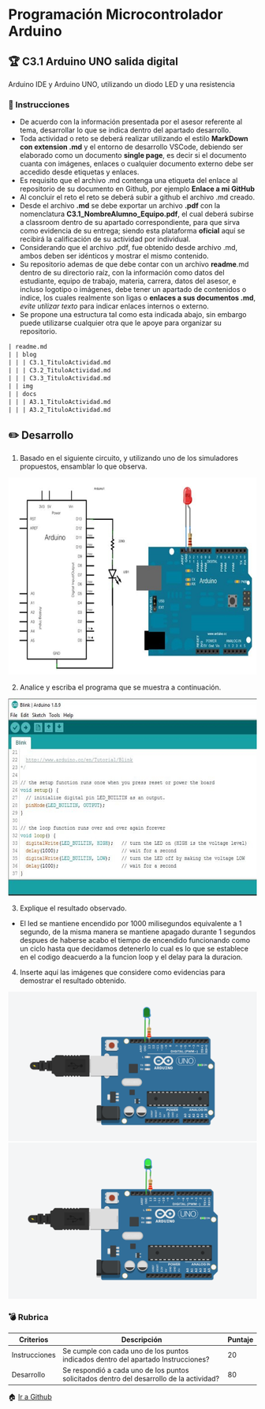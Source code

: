 # Programación Microcontrolador Arduino

## :trophy: C3.1 Arduino UNO salida digital

Arduino IDE y Arduino UNO, utilizando un diodo LED y una resistencia

### :blue_book: Instrucciones

- De acuerdo con la información presentada por el asesor referente al tema, desarrollar lo que se indica dentro del apartado desarrollo.
- Toda actividad o reto se deberá realizar utilizando el estilo **MarkDown con extension .md** y el entorno de desarrollo VSCode, debiendo ser elaborado como un documento **single page**, es decir si el documento cuanta con imágenes, enlaces o cualquier documento externo debe ser accedido desde etiquetas y enlaces.
- Es requisito que el archivo .md contenga una etiqueta del enlace al repositorio de su documento en Github, por ejemplo **Enlace a mi GitHub**
- Al concluir el reto el reto se deberá subir a github el archivo .md creado.
- Desde el archivo **.md** se debe exportar un archivo **.pdf** con la nomenclatura **C3.1_NombreAlumno_Equipo.pdf**, el cual deberá subirse a classroom dentro de su apartado correspondiente, para que sirva como evidencia de su entrega; siendo esta plataforma **oficial** aquí se recibirá la calificación de su actividad por individual.
- Considerando que el archivo .pdf, fue obtenido desde archivo .md, ambos deben ser idénticos y mostrar el mismo contenido.
- Su repositorio ademas de que debe contar con un archivo **readme**.md dentro de su directorio raíz, con la información como datos del estudiante, equipo de trabajo, materia, carrera, datos del asesor, e incluso logotipo o imágenes, debe tener un apartado de contenidos o indice, los cuales realmente son ligas o **enlaces a sus documentos .md**, _evite utilizar texto_ para indicar enlaces internos o externo.
- Se propone una estructura tal como esta indicada abajo, sin embargo puede utilizarse cualquier otra que le apoye para organizar su repositorio.  

``` 
| readme.md
| | blog
| | | C3.1_TituloActividad.md
| | | C3.2_TituloActividad.md
| | | C3.3_TituloActividad.md
| | img
| | docs
| | | A3.1_TituloActividad.md
| | | A3.2_TituloActividad.md
```

## :pencil2: Desarrollo

1. Basado en el siguiente circuito, y utilizando uno de los simuladores propuestos, ensamblar lo que observa.

<p align="center">
    <img alt="SalidaDigital" src="../Imgs/C3.x_ArduinoEsquematicoSalidaDigital.png" width=650 height=400>
</p>

2. Analice y escriba el programa que se muestra a continuación.

<p align="center">
    <img alt="SalidaDigital" src="../Imgs/C3.x_ArduinoProgramaSalidaDigital.png" width=600 height=400>
</p>

3. Explique el resultado observado.

- El led se mantiene encendido por 1000 milisegundos equivalente a 1 segundo, de la misma manera se mantiene apagado durante 1 segundos despues de haberse acabo el tiempo de encendido funcionando como un ciclo hasta que decidamos detenerlo lo cual es lo que se establece en el codigo deacuerdo a la funcion loop y el delay para la duracion.

4. Inserte aquí las imágenes que considere como evidencias para demostrar el resultado obtenido.

![imagen](../Imgs/led1.png)
![imagen](../Imgs/led2.png)
### :bomb: Rubrica

| Criterios     | Descripción                                                                                  | Puntaje |
| ------------- | -------------------------------------------------------------------------------------------- | ------- |
| Instrucciones | Se cumple con cada uno de los puntos indicados dentro del apartado Instrucciones?            | 20 |
| Desarrollo    | Se respondió a cada uno de los puntos solicitados dentro del desarrollo de la actividad?     | 80      |

:house: [Ir a Github](https://github.com/JDavidDiaz/Sistemas-Programables)